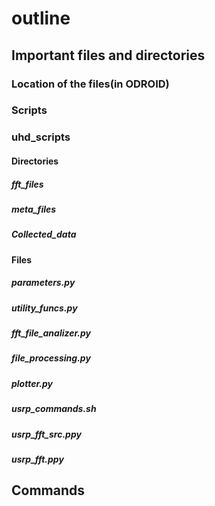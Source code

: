 
# outline 

## Important files and directories
### Location of the files(in ODROID)
### Scripts 
### uhd\_scripts
#### Directories
##### fft\_files
##### meta\_files
##### Collected\_data
#### Files
##### _parameters.py_
##### _utility\_funcs.py_
##### _fft\_file\_analizer.py_
##### _file\_processing.py_
##### _plotter.py_
##### _usrp\_commands.sh_
##### _usrp\_fft_src.ppy_
##### _usrp\_fft.ppy_


## Commands
